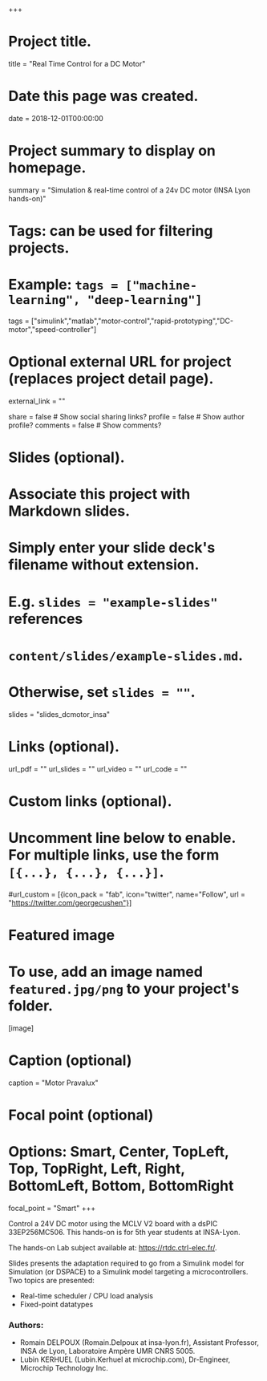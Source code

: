 +++
# Project title.
title = "Real Time Control for a DC Motor"

# Date this page was created.
date = 2018-12-01T00:00:00

# Project summary to display on homepage.
summary = "Simulation & real-time control of a 24v DC motor (INSA Lyon hands-on)"

# Tags: can be used for filtering projects.
# Example: `tags = ["machine-learning", "deep-learning"]`
tags = ["simulink","matlab","motor-control","rapid-prototyping","DC-motor","speed-controller"]

# Optional external URL for project (replaces project detail page).
external_link = ""

share = false  # Show social sharing links?
profile = false  # Show author profile?
comments = false  # Show comments?

# Slides (optional).
#   Associate this project with Markdown slides.
#   Simply enter your slide deck's filename without extension.
#   E.g. `slides = "example-slides"` references 
#   `content/slides/example-slides.md`.
#   Otherwise, set `slides = ""`.
slides = "slides_dcmotor_insa"

# Links (optional).
url_pdf = ""
url_slides = ""
url_video = ""
url_code = ""

# Custom links (optional).
#   Uncomment line below to enable. For multiple links, use the form `[{...}, {...}, {...}]`.
#url_custom = [{icon_pack = "fab", icon="twitter", name="Follow", url = "https://twitter.com/georgecushen"}]

# Featured image
# To use, add an image named `featured.jpg/png` to your project's folder. 
[image]
  # Caption (optional)
  caption = "Motor Pravalux"
  
  # Focal point (optional)
  # Options: Smart, Center, TopLeft, Top, TopRight, Left, Right, BottomLeft, Bottom, BottomRight
  focal_point = "Smart"
+++

Control a 24V DC motor using the MCLV V2 board with a dsPIC 33EP256MC506. 
This hands-on is for 5th year students at INSA-Lyon. 

The hands-on Lab subject available at: https://rtdc.ctrl-elec.fr/.

Slides presents the adaptation required to go from a Simulink model for Simulation (or DSPACE) to a Simulink model targeting a microcontrollers. Two topics are presented:

- Real-time scheduler / CPU load analysis
- Fixed-point datatypes


### Authors:
- Romain DELPOUX (Romain.Delpoux at insa-lyon.fr), Assistant Professor, INSA de Lyon, Laboratoire Ampère UMR CNRS 5005.
- Lubin KERHUEL (Lubin.Kerhuel at microchip.com), Dr-Engineer, Microchip Technology Inc.

